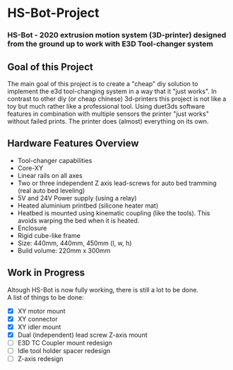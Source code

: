 # HS-Bot-Project
### HS-Bot - 2020 extrusion motion system (3D-printer) designed from the ground up to work with E3D Tool-changer system


## Goal of this Project
The main goal of this project is to create a "cheap" diy solution to implement the e3d tool-changing system in a way that it "just works".
In contrast to other diy (or cheap chinese)  3d-printers this project is not like a toy but much rather like a professional tool. 
Using duet3ds software features in combination with multiple sensors the printer "just works" without failed prints. The printer does (almost) everything on its own.


## Hardware Features Overview
- Tool-changer capabilities
- Core-XY
- Linear rails on all axes
- Two or three independent Z axis lead-screws for auto bed tramming (real auto bed leveling)
- 5V and 24V Power supply (using a relay)
- Heated aluminium printbed (silicone heater mat)
- Heatbed is mounted using kinematic coupling (like the tools). This avoids warping the bed when it is heated.
- Enclosure
- Rigid cube-like frame
- Size: 440mm, 440mm, 450mm (l, w, h)
- Build volume: 220mm x 300mm


## Work in Progress
Altough HS-Bot is now fully working, there is still a lot to be done.    
A list of things to be done:
- [x] XY motor mount
- [x] XY connector
- [x] XY idler mount
- [x] Dual (independent) lead screw Z-axis mount
- [ ] E3D TC Coupler mount redesign
- [ ] Idle tool holder spacer redesign
- [ ] Z-axis redesign
